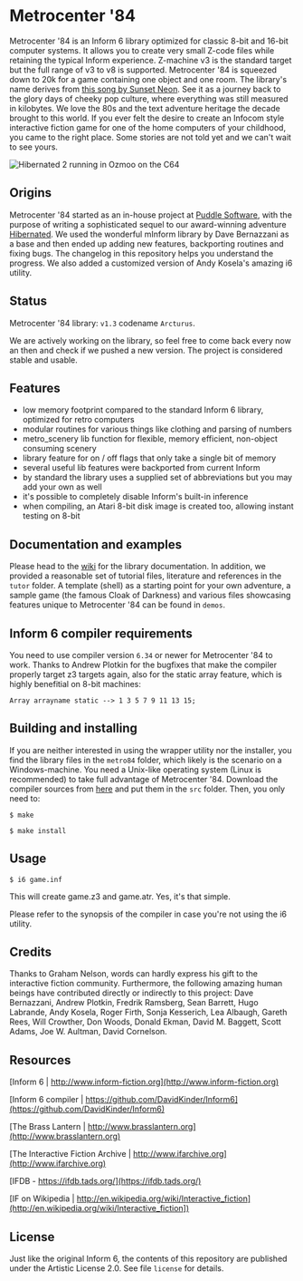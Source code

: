 
# Metrocenter '84

Metrocenter '84 is an Inform 6 library optimized for classic 8-bit and 16-bit computer systems. It allows you to create very small Z-code files while retaining the typical Inform experience. Z-machine v3 is the standard target but the full range of v3 to v8 is supported. Metrocenter '84 is squeezed down to 20k for a game containing one object and one room. The library's name derives from [this song by Sunset Neon](https://www.youtube.com/watch?v=wKK4HIkepuY). See it as a journey back to the glory days of cheeky pop culture, where everything was still measured in kilobytes. We love the 80s and the text adventure heritage the decade brought to this world. If you ever felt the desire to create an Infocom style interactive fiction game for one of the home computers of your childhood, you came to the right place. Some stories are not told yet and we can't wait to see yours.

![Hibernated 2 running in Ozmoo on the C64](https://p196.p4.n0.cdn.getcloudapp.com/items/wbuWYXJb/hib2_ozmoo.png "Hibernated 2 running in Ozmoo on the C64")

## Origins

Metrocenter '84 started as an in-house project at [Puddle Software](http://puddlesoft.net/), with the purpose of writing a sophisticated sequel to our award-winning adventure [Hibernated](https://8bitgames.itch.io/hibernated1). We used the wonderful mInform library by Dave Bernazzani as a base and then ended up adding new features, backporting routines and fixing bugs. The changelog in this repository helps you understand the progress. We also added a customized version of Andy Kosela's amazing i6 utility.

## Status

Metrocenter '84 library: `v1.3` codename `Arcturus`.

We are actively working on the library, so feel free to come back every now an then and check if we pushed a new version. The project is considered stable and usable.

## Features

* low memory footprint compared to the standard Inform 6 library, optimized for retro computers
* modular routines for various things like clothing and parsing of numbers
* metro_scenery lib function for flexible, memory efficient, non-object consuming scenery
* library feature for on / off flags that only take a single bit of memory
* several useful lib features were backported from current Inform
* by standard the library uses a supplied set of abbreviations but you may add your own as well
* it's possible to completely disable Inform's built-in inference
* when compiling, an Atari 8-bit disk image is created too, allowing instant testing on 8-bit

## Documentation and examples

Please head to the [wiki](https://github.com/ByteProject/Metrocenter84/wiki) for the library documentation. In addition, we provided a reasonable set of tutorial files, literature and references in the `tutor` folder. A template (shell) as a starting point for your own adventure, a sample game (the famous Cloak of Darkness) and various files showcasing features unique to Metrocenter '84 can be found in `demos`.

## Inform 6 compiler requirements

You need to use compiler version `6.34` or newer for Metrocenter '84 to work. Thanks to Andrew Plotkin for the bugfixes that make the compiler properly target z3 targets again, also for the static array feature, which is highly benefitial on 8-bit machines:

`Array arrayname static --> 1 3 5 7 9 11 13 15;`

## Building and installing

If you are neither interested in using the wrapper utility nor the installer, you find the library files in the `metro84` folder, which likely is the scenario on a Windows-machine. You need a Unix-like operating system (Linux is recommended) to take full advantage of Metrocenter '84. Download the compiler sources from [here](https://github.com/DavidKinder/Inform6) and put them in the `src` folder. Then, you only need to:

  `$ make`
  
  `$ make install`

## Usage

  `$ i6 game.inf`

This will create game.z3 and game.atr. Yes, it's that simple.

Please refer to the synopsis of the compiler in case you're not using the i6 utility.

## Credits

Thanks to Graham Nelson, words can hardly express his gift to the interactive fiction community. Furthermore, the following amazing human beings have contributed directly or indirectly to this project: Dave Bernazzani, Andrew Plotkin, Fredrik Ramsberg, Sean Barrett, Hugo Labrande, Andy Kosela, Roger Firth, Sonja Kesserich, Lea Albaugh, Gareth Rees, Will Crowther, Don Woods, Donald Ekman, David M. Baggett, Scott Adams, Joe W. Aultman, David Cornelson.

## Resources

[Inform 6 | http://www.inform-fiction.org](http://www.inform-fiction.org)

[Inform 6 compiler | https://github.com/DavidKinder/Inform6](https://github.com/DavidKinder/Inform6)

[The Brass Lantern | http://www.brasslantern.org](http://www.brasslantern.org)

[The Interactive Fiction Archive | http://www.ifarchive.org](http://www.ifarchive.org)

[IFDB - https://ifdb.tads.org/](https://ifdb.tads.org/)

[IF on Wikipedia | http://en.wikipedia.org/wiki/Interactive_fiction](http://en.wikipedia.org/wiki/Interactive_fiction])

## License

Just like the original Inform 6, the contents of this repository are published under the Artistic License 2.0. See file `license` for details.
